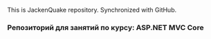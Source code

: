 This is JackenQuake repository.
Synchronized with GitHub.

### Репозиторий для занятий по курсу: ASP.NET MVC Core